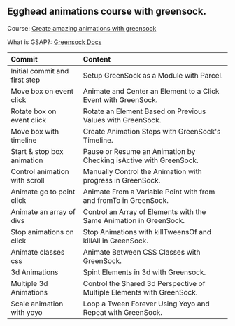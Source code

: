 ## Egghead animations course with greensock.

Course: [Create amazing animations with greensock](https://egghead.io/courses/create-amazing-animations-with-greensock)

What is GSAP?: [Greensock Docs](https://greensock.com/)

| Commit | Content |
| :- | :- |
| Initial commit and first step | Setup GreenSock as a Module with Parcel.
| Move box on event click | Animate and Center an Element to a Click Event with GreenSock.
| Rotate box on event click | Rotate an Element Based on Previous Values with GreenSock.
| Move box with timeline | Create Animation Steps with GreenSock's Timeline.
| Start & stop box animation | Pause or Resume an Animation by Checking isActive with GreenSock.
| Control animation with scroll | Manually Control the Animation with progress in GreenSock.
| Animate go to point click | Animate From a Variable Point with from and fromTo in GreenSock.
| Animate an array of divs | Control an Array of Elements with the Same Animation in GreenSock.
| Stop animations on click | Stop Animations with killTweensOf and killAll in GreenSock.
| Animate classes css | Animate Between CSS Classes with GreenSock.
| 3d Animations | Spint Elements in 3d with Greensock.
| Multiple 3d Animations | Control the Shared 3d Perspective of Multiple Elements with GreenSock.
| Scale animation with yoyo| Loop a Tween Forever Using Yoyo and Repeat with GreenSock.
